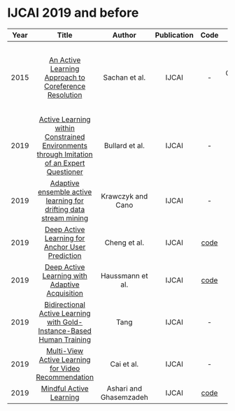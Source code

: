 # IJCAI 2019 and before

| Year |                                                       Title                                                       |   Author    | Publication | Code | Tasks | Notes | Datasets| Notions |
|:----:|:-----------------------------------------------------------------------------------------------------------------:|:-----------:|:-----------:|:----:|:----:|:-----:|:-----:|:-----:|
| 2015 | [An Active Learning Approach to Coreference Resolution](https://www.ijcai.org/Proceedings/15/Papers/189.pdf) |     Sachan et al.     |    IJCAI    |                       -                        |   Coreference Resolution   | `informative`, `DNNs`, `None`, `Tra`, `Hard`     | ACE-2008,IC Event Coreference Corpus,Amar Ujala and Navbharat Times      |       |
| 2019 | [Active Learning within Constrained Environments through Imitation of an Expert Questioner](https://www.ijcai.org/proceedings/2019/283) |     Bullard et al.     |    IJCAI    |                       -                        |  cognitive capability    |  `task-centric+ enviroment-centric`, `DNNs`,  `Imitation learning+Reinforce learning`, `Tra`, `Hard`   |      RGB-D object datasets,UW dataset  |       |
| 2019 |             [Adaptive ensemble active learning for drifting data stream mining](https://www.ijcai.org/proceedings/2019/383)             |   Krawczyk and Cano    |    IJCAI    |                       -                        |      |       |       |       |
| 2019 |                      [Deep Active Learning for Anchor User Prediction](https://www.ijcai.org/proceedings/2019/298)                      |      Cheng et al.      |    IJCAI    |   [code](https://github.com/chengaf/DALAUP)    |      |       |       |       |
| 2019 |                      [Deep Active Learning with Adaptive Acquisition](https://www.ijcai.org/proceedings/2019/343)                       |    Haussmann et al.    |    IJCAI    | [code](https://github.com/manuelhaussmann/ral) |      |       |       |       |
| 2019 |           [Bidirectional Active Learning with Gold-Instance-Based Human Training](https://www.ijcai.org/proceedings/2019/830)           |          Tang          |    IJCAI    |                       -                        |      |       |       |       |
| 2019 |                    [Multi-View Active Learning for Video Recommendation](https://www.ijcai.org/proceedings/2019/284)                    |       Cai et al.       |    IJCAI    |                       -                        |      |       |       |       |
| 2019 |                                  [Mindful Active Learning](https://www.ijcai.org/proceedings/2019/314)                                  | Ashari and Ghasemzadeh |    IJCAI    |     [code](https://github.com/zhesna/EMMA)     |      |       |       |       |
